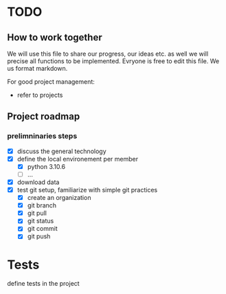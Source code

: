 # TODO
## How to work together

We will use this file to share our progress, our ideas etc. as well we will precise all functions to be implemented.
Evryone is free to edit this file. We us format markdown.

For good project management:
 - refer to projects

## Project roadmap

### prelimninaries steps

- [x] discuss the general technology
- [x] define the local environement per member
  - [x] python 3.10.6
  - [ ] ...
- [x] download data
- [x] test git setup, familiarize with simple git practices
  - [x] create an organization
  - [x] git branch
  - [x] git pull
  - [x] git status
  - [x] git commit
  - [x] git push

# Tests

define tests in the project

